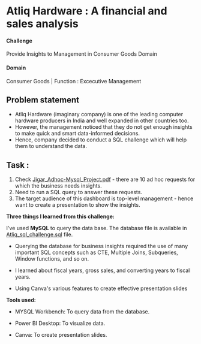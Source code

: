 # **Atliq Hardware : A financial and sales analysis**

#### Challenge
Provide Insights to Management in Consumer Goods Domain

#### Domain
Consumer Goods | Function : Excecutive Management

## Problem statement

- Atliq Hardware (imaginary company) is one of the leading computer hardware  producers in India and well expanded in other countries too.
- However, the management noticed that they do not get enough insights to make  quick and smart data-informed decisions.
- Hence, company decided to conduct a SQL challenge which will help them to understand the data.

## Task :

1. Check [Jigar_Adhoc-Mysql_Project.pdf](Jigar_Adhoc-Mysql_Project.pdf) - there are 10 ad hoc requests for which the business needs insights.
2. Need to run a SQL query to answer these requests. 
3. The target audience of this dashboard is top-level management - hence want to create a presentation to show the insights.

   
**Three things I learned from this challenge:**

I've used **MySQL** to query the data base. The database file is available in [Atliq_sql_challenge.sql](Atliq_sql_challenge.sql) file.

* Querying the database for business insights required the use of many important SQL concepts such as CTE, Multiple Joins, Subqueries, Window functions, and so on.

* I learned about fiscal years, gross sales, and converting years to fiscal years.

* Using Canva's various features to create effective presentation slides

**Tools used:**

* MYSQL Workbench: To query data from the database.

* Power BI Desktop: To visualize data.

* Canva: To create presentation slides.


